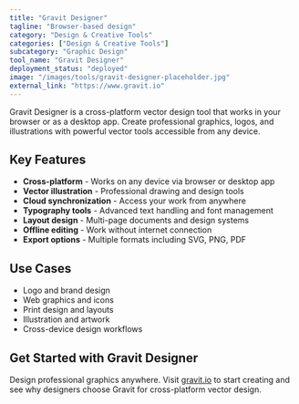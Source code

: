 ```yaml
---
title: "Gravit Designer"
tagline: "Browser-based design"
category: "Design & Creative Tools"
categories: ["Design & Creative Tools"]
subcategory: "Graphic Design"
tool_name: "Gravit Designer"
deployment_status: "deployed"
image: "/images/tools/gravit-designer-placeholder.jpg"
external_link: "https://www.gravit.io"
---
```

Gravit Designer is a cross-platform vector design tool that works in your browser or as a desktop app. Create professional graphics, logos, and illustrations with powerful vector tools accessible from any device.

## Key Features

- **Cross-platform** - Works on any device via browser or desktop app
- **Vector illustration** - Professional drawing and design tools
- **Cloud synchronization** - Access your work from anywhere
- **Typography tools** - Advanced text handling and font management
- **Layout design** - Multi-page documents and design systems
- **Offline editing** - Work without internet connection
- **Export options** - Multiple formats including SVG, PNG, PDF

## Use Cases

- Logo and brand design
- Web graphics and icons
- Print design and layouts
- Illustration and artwork
- Cross-device design workflows

## Get Started with Gravit Designer

Design professional graphics anywhere. Visit [gravit.io](https://www.gravit.io) to start creating and see why designers choose Gravit for cross-platform vector design.